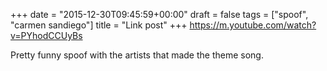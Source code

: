 +++
date = "2015-12-30T09:45:59+00:00"
draft = false
tags = ["spoof", "carmen sandiego"]
title = "Link post"
+++
https://m.youtube.com/watch?v=PYhodCCUyBs

Pretty funny spoof with the artists that made the theme song.
